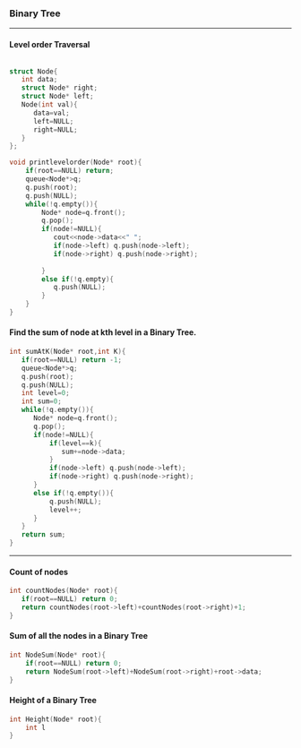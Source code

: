 ### Binary Tree 

---

#### Level order Traversal

```cpp

struct Node{
   int data;
   struct Node* right;
   struct Node* left;
   Node(int val){
      data=val;
      left=NULL;
      right=NULL;
   }
};

void printlevelorder(Node* root){
    if(root==NULL) return;
    queue<Node*>q;
    q.push(root);
    q.push(NULL);
    while(!q.empty()){
        Node* node=q.front();
        q.pop();
        if(node!=NULL){
           cout<<node->data<<" ";
           if(node->left) q.push(node->left);
           if(node->right) q.push(node->right);
           
        }
        else if(!q.empty){
           q.push(NULL);
        }
    }
}

```


#### Find the sum of node at kth level in a Binary Tree.

```cpp
int sumAtK(Node* root,int K){
   if(root==NULL) return -1;
   queue<Node*>q;
   q.push(root);
   q.push(NULL);
   int level=0;
   int sum=0;
   while(!q.empty()){
      Node* node=q.front();
      q.pop();
      if(node!=NULL){
          if(level==k){
             sum+=node->data;
          }
          if(node->left) q.push(node->left);
          if(node->right) q.push(node->right);
      }
      else if(!q.empty()){
          q.push(NULL);
          level++;
      }
   }
   return sum;
}
```

---

#### Count of nodes 

```cpp
int countNodes(Node* root){
   if(root==NULL) return 0;
   return countNodes(root->left)+countNodes(root->right)+1;
}
```

#### Sum of all the nodes in a Binary Tree

```cpp
int NodeSum(Node* root){
    if(root==NULL) return 0;
    return NodeSum(root->left)+NodeSum(root->right)+root->data;
}
```

#### Height of a Binary Tree

```cpp
int Height(Node* root){
    int l
}
